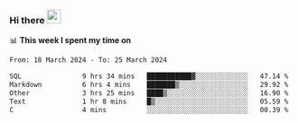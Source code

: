 ### Hi there <a href="https://www.gautamkrishnar.com/"><img src="https://media.giphy.com/media/hvRJCLFzcasrR4ia7z/giphy.gif" width="25px"></a>

📊 **This week I spent my time on**

<!--START_SECTION:waka-->

```txt
From: 18 March 2024 - To: 25 March 2024

SQL               9 hrs 34 mins   ███████████▓░░░░░░░░░░░░░   47.14 %
Markdown          6 hrs 4 mins    ███████▒░░░░░░░░░░░░░░░░░   29.92 %
Other             3 hrs 25 mins   ████▒░░░░░░░░░░░░░░░░░░░░   16.90 %
Text              1 hr 8 mins     █▒░░░░░░░░░░░░░░░░░░░░░░░   05.59 %
C                 4 mins          ░░░░░░░░░░░░░░░░░░░░░░░░░   00.39 %
```

<!--END_SECTION:waka-->
